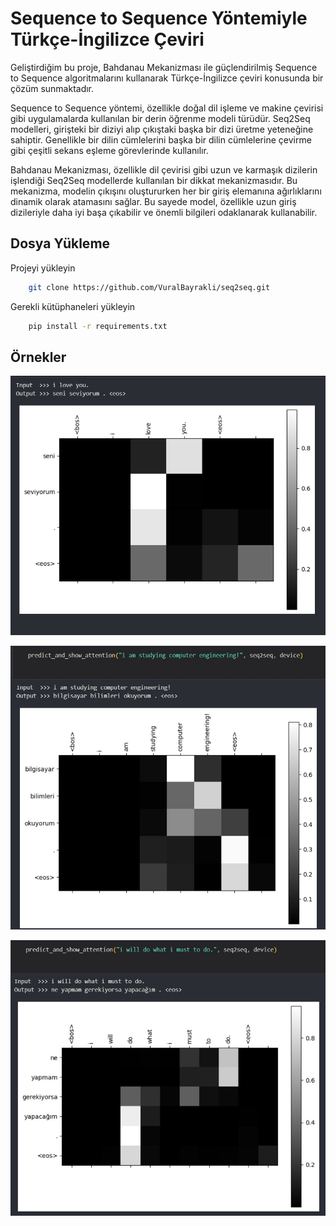 
# Sequence to Sequence Yöntemiyle Türkçe-İngilizce Çeviri

Geliştirdiğim bu proje, Bahdanau Mekanizması ile güçlendirilmiş Sequence to Sequence algoritmalarını kullanarak Türkçe-İngilizce çeviri konusunda bir çözüm sunmaktadır.

Sequence to Sequence yöntemi, özellikle doğal dil işleme ve makine çevirisi gibi uygulamalarda kullanılan bir derin öğrenme modeli türüdür. Seq2Seq modelleri, girişteki bir diziyi alıp çıkıştaki başka bir dizi üretme yeteneğine sahiptir. Genellikle bir dilin cümlelerini başka bir dilin cümlelerine çevirme gibi çeşitli sekans eşleme görevlerinde kullanılır.

Bahdanau Mekanizması, özellikle dil çevirisi gibi uzun ve karmaşık dizilerin işlendiği Seq2Seq modellerde kullanılan bir dikkat mekanizmasıdır. Bu mekanizma, modelin çıkışını oluştururken her bir giriş elemanına ağırlıklarını dinamik olarak atamasını sağlar. Bu sayede model, özellikle uzun giriş dizileriyle daha iyi başa çıkabilir ve önemli bilgileri odaklanarak kullanabilir.

## Dosya Yükleme

Projeyi yükleyin

```bash
    git clone https://github.com/VuralBayrakli/seq2seq.git
```

Gerekli kütüphaneleri yükleyin
```bash
    pip install -r requirements.txt
```

## Örnekler

![App Screenshot](https://github.com/VuralBayrakli/seq2seq/blob/master/ss/ss1.jpg)

![App Screenshot](https://github.com/VuralBayrakli/seq2seq/blob/master/ss/ss2.jpg)

![App Screenshot](https://github.com/VuralBayrakli/seq2seq/blob/master/ss/ss3.jpg)
